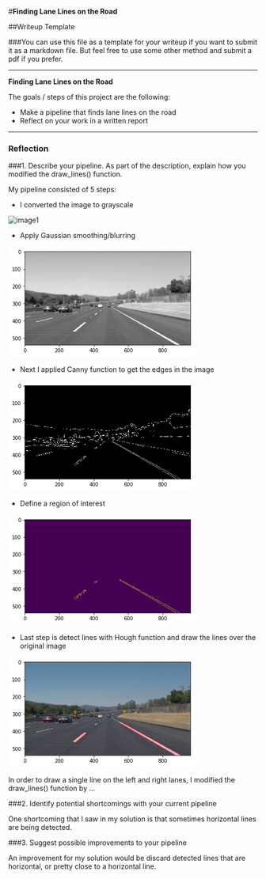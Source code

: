 #**Finding Lane Lines on the Road** 

##Writeup Template

###You can use this file as a template for your writeup if you want to submit it as a markdown file. But feel free to use some other method and submit a pdf if you prefer.

---

**Finding Lane Lines on the Road**

The goals / steps of this project are the following:
* Make a pipeline that finds lane lines on the road
* Reflect on your work in a written report


[//]: # (Image References)

[image1]: ./examples/grayscale.jpg "Grayscale"

---

### Reflection

###1. Describe your pipeline. As part of the description, explain how you modified the draw_lines() function.

My pipeline consisted of 5 steps:

- I converted the image to grayscale

![image1](./examples/grayscale.jpg)

- Apply Gaussian smoothing/blurring

![image2](./examples/blur_gray.png)

- Next I applied Canny function to get the edges in the image

![image3](./examples/edges.png)

- Define a region of interest

![image4](./examples/masked_edges.png)

- Last step is detect lines with Hough function and draw the lines over the original image

![image5](./examples/result.png)


In order to draw a single line on the left and right lanes, I modified the draw_lines() function by ...

###2. Identify potential shortcomings with your current pipeline

One shortcoming that I saw in my solution is that sometimes horizontal lines are being detected. 


###3. Suggest possible improvements to your pipeline

An improvement for my solution would be discard detected lines that are horizontal, or pretty close to a horizontal line.
